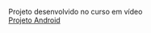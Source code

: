 Projeto desenvolvido no curso em vídeo</br>
<a href="https://marcialima43.github.io/projeto-android"> Projeto Android </a>
